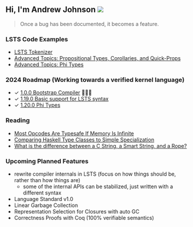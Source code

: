 ## Hi, I'm Andrew Johnson ![](https://komarev.com/ghpvc/?username=andrew-johnson-4)

> Once a bug has been documented, it becomes a feature.

### LSTS Code Examples

* [LSTS Tokenizer](https://andrewjohnson4.substack.com/p/lsts-pearl-writing-a-tokenizer)
* [Advanced Topics: Propositional Types, Corollaries, and Quick-Props](https://github.com/andrew-johnson-4/LSTS/wiki/Propositional-Types)
* [Advanced Topics: Phi Types](https://github.com/andrew-johnson-4/LSTS/wiki/Phi-Types)

### 2024 Roadmap (Working towards a verified kernel language)

* ✓ [1.0.0 Bootstrap Compiler](https://github.com/andrew-johnson-4/lambda-mountain/releases/tag/1.0.0) 🥳🎉🎁
* ✓ [1.19.0 Basic support for LSTS syntax](https://github.com/andrew-johnson-4/lambda-mountain/releases/tag/1.19.1)
* ✓ [1.20.0 Phi Types](https://github.com/andrew-johnson-4/lambda-mountain/releases/tag/1.20.0)

### Reading

* [Most Opcodes Are Typesafe If Memory Is Infinite](https://andrewjohnson4.substack.com/p/most-opcodes-are-typesafe-if-memory)
* [Comparing Haskell Type Classes to Simple Specialization](https://andrewjohnson4.substack.com/p/comparing-haskell-type-classes-to)
* [What is the difference between a C String, a Smart String, and a Rope?](https://andrewjohnson4.substack.com/p/what-is-the-different-between-a-c)

### Upcoming Planned Features
* rewrite compiler internals in LSTS (focus on how things should be, rather than how things are)
  * some of the internal APIs can be stabilized, just written with a different syntax
* Language Standard v1.0
* Linear Garbage Collection
* Representation Selection for Closures with auto GC
* Correctness Proofs with Coq (100% verifiable semantics)

